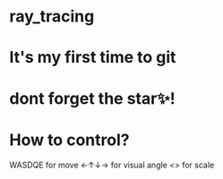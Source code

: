 # ray_tracing
# It's my first time to git
# dont forget the star✨!

# How to control?
WASDQE for move
←↑↓→ for visual angle
<> for scale

